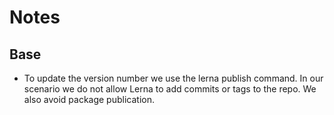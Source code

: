 # Notes

## Base

- To update the version number we use the lerna publish command. In our scenario we do not allow Lerna to add commits or tags to the repo. We also avoid package publication.
